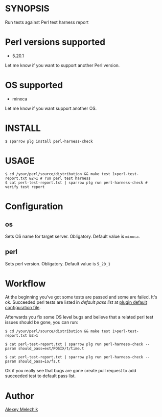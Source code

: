 # SYNOPSIS

Run tests against Perl test harness report

# Perl versions supported

* 5.20.1

Let me know if you want to support another Perl version.

# OS supported

* minoca

Let me know if you want support another OS.


# INSTALL


    $ sparrow plg install perl-harness-check


# USAGE

    $ cd /your/perl/source/distribution && make test 1>perl-test-report.txt &2>1 # run perl test harness
    $ cat perl-test-report.txt | sparrow plg run perl-harness-check # verify test report 


# Configuration

## os

Sets OS name for target server. Obligatory. Default value is `minoca`. 

## perl

Sets perl version. Obligatory. Default value is `5_20_1`


# Workflow

At the beginning you've got some tests are passed and some are failed. It's ok. 
Succeeded perl tests are listed in  *default pass list* at [plugin default configuration 
file](https://github.com/melezhik/perl-harness-check/blob/master/suite.ini).



Afterwards you fix some OS level bugs and believe that a related perl test issues should be gone, you can run:

  
    $ cd /your/perl/source/distribution && make test 1>perl-test-report.txt &2>1

    $ cat perl-test-report.txt | sparrow plg run perl-harness-check --param should_pass=ext/POSIX/t/time.t 

    $ cat perl-test-report.txt | sparrow plg run perl-harness-check --param should_pass=io/fs.t 


Ok if you really see that bugs are gone create pull request to add succeeded test to default pass list.

# Author

[Alexey Melezhik](mailto:melezhik@gmail.com)


